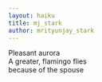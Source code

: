 ```yaml
---
layout: haiku
title: mj_stark
author: mrityunjay_stark
---
```


Pleasant aurora<br>
A greater, flamingo flies<br>
because of the spouse
